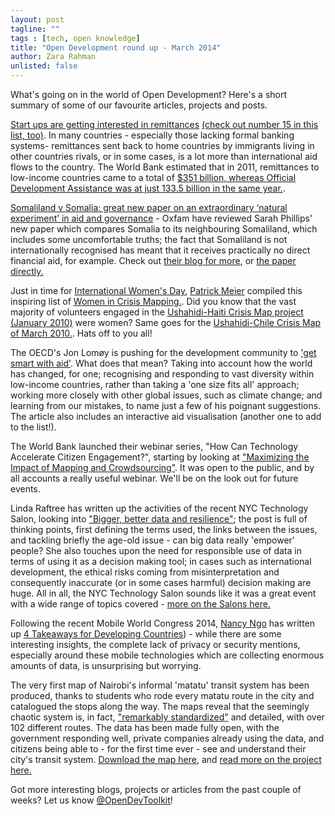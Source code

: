 ```yaml
---
layout: post
tagline: ""
tags : [tech, open knowledge]
title: "Open Development round up - March 2014"
author: Zara Rahman
unlisted: false
---
```


What's going on in the world of Open Development? Here's a short summary of some of our favourite articles, projects and posts. 

[Start ups are getting interested in remittances](http://techcrunch.com/2014/03/11/money-transfer-startup-worldremit-collects-its-first-investment-40m-from-accel/?ncid=rss&utm_medium=referral&utm_source=pulsenews) [(check out number 15 in this list, too)](http://www.shareable.net/blog/21-technologies-that-will-decentralize-the-world). In many countries - especially those lacking formal banking systems- remittances sent back to home countries by immigrants living in other countries rivals, or in some cases, is a lot more than international aid flows to the country. The World Bank estimated that in 2011, remittances to low-income countries came to a total of [$351 billion, whereas Official Development Assistance was at just 133.5 billion in the same year.](http://blogs.worldbank.org/peoplemove/declining-oda-resilient-remittances).


[Somaliland v Somalia: great new paper on an extraordinary ‘natural experiment’ in aid and governance](http://oxfamblogs.org/fp2p/somaliland-v-somalia-great-new-paper-on-an-extraordinary-natural-experiment-in-aid-and-governance/) - Oxfam have reviewed Sarah Phillips' new paper which compares Somalia to its neighbouring Somaliland, which includes some uncomfortable truths; the fact that Somaliland is not internationally recognised has meant that it receives practically no direct financial aid, for example. Check out [their blog for more](http://oxfamblogs.org/fp2p/somaliland-v-somalia-great-new-paper-on-an-extraordinary-natural-experiment-in-aid-and-governance/), or [the paper directly.](http://www.dlprog.org/ftp/download/Public%20Folder/Political%20Settlements%20and%20State%20Formation%20-%20the%20Case%20of%20Somaliland.pdf) 

Just in time for [International Women's Day](https://en.wikipedia.org/wiki/International_Women's_Day), [Patrick Meier](http://irevolution.net/bio/) compiled this inspiring list of [Women in Crisis Mapping.](http://irevolution.net/2013/03/05/women-of-crisis-mapping/). Did you know that the  vast majority of volunteers engaged in the [Ushahidi-Haiti Crisis Map project (January 2010)](http://newswatch.nationalgeographic.com/2012/07/02/crisis-mapping-haiti/) were women? Same goes for the [Ushahidi-Chile Crisis Map of March 2010.](http://blog.ushahidi.com/2010/02/28/sipa-volzunteers-take-lead-on-ushahidi-chile/). Hats off to you all! 

The OECD's Jon Lomøy is pushing for the development community to ['get smart with aid'](http://www.developmentprogress.org/blog/2014/02/27/getting-smart-aid). What does that mean? Taking into account how the world has changed, for one; recognising and responding to vast diversity within low-income countries, rather than taking a 'one size fits all' approach; working more closely with other global issues, such as climate change; and learning from our mistakes, to name just a few of his poignant suggestions. The article also includes an interactive aid visualisation (another one to add to the list!).

The World Bank launched their webinar series, "How Can Technology Accelerate Citizen Engagement?", starting by looking at ["Maximizing the Impact of Mapping and Crowdsourcing"](http://wbi.worldbank.org/wbi/event/maximizing-impact-mapping-and-crowdsourcing). It was open to the public, and by all accounts a really useful webinar. We'll be on the look out for future events. 

Linda Raftree has written up the activities of the recent NYC Technology Salon, looking into ["Bigger, better data and resilience"](http://lindaraftree.com/2014/03/10/bigger-better-data-and-resilience-whats-the-link/); the post is full of thinking points, first defining the terms used, the links between the issues, and tackling briefly the age-old issue - can big data really 'empower' people? She also touches upon the need for responsible use of data in terms of using it as a decision making tool; in cases such as international development, the ethical risks coming from misinterpretation and consequently inaccurate (or in some cases harmful) decision making are huge. All in all, the NYC Technology Salon sounds like it was a great event with a wide range of topics covered - [more on the Salons here.](http://technologysalon.org/new-york/) 

Following the recent Mobile World Congress 2014, [Nancy Ngo](http://techchange.org/author/nancy/) has written up [4 Takeaways for Developing Countries](http://techchange.org/2014/03/04/4-takeaways-for-developing-countries-from-mobile-world-congress-2014/)) - while there are some interesting insights, the complete lack of privacy or security mentions, especially around these mobile technologies which are collecting enormous amounts of data, is unsurprising but worrying. 

The very first map of Nairobi's informal 'matatu' transit system has been produced, thanks to students who rode every matatu route in the city and catalogued the stops along the way. The maps reveal that the seemingly chaotic system is, in fact, ["remarkably standardized"](http://nextcity.org/infrastructure/entry/these-digital-maps-could-revolutionize-nairobis-minibus-taxi-system) and detailed, with over 102 different routes. The data has been made fully open, with the government responding well, private companies already using the data, and citizens being able to - for the first time ever - see and understand their city's transit system. [Download the map here](http://dusp.mit.edu/cdd/project/digital-matatus), and [read more on the project here.](http://nextcity.org/infrastructure/entry/these-digital-maps-could-revolutionize-nairobis-minibus-taxi-system)

Got more interesting blogs, projects or articles from the past couple of weeks? Let us know [@OpenDevToolkit](http://twitter.com/opendevtoolkit)! 
